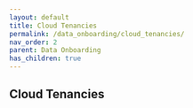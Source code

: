 ```yaml
---
layout: default
title: Cloud Tenancies
permalink: /data_onboarding/cloud_tenancies/
nav_order: 2
parent: Data Onboarding
has_children: true
---
```


## **Cloud Tenancies**